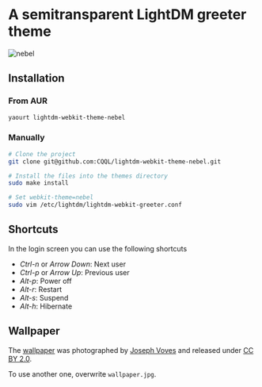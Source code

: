 # A semitransparent LightDM greeter theme

![nebel](http://i.imgur.com/ZZKQatu.png)

## Installation

### From AUR

```sh
yaourt lightdm-webkit-theme-nebel
```

### Manually

```sh
# Clone the project
git clone git@github.com:CQQL/lightdm-webkit-theme-nebel.git

# Install the files into the themes directory
sudo make install

# Set webkit-theme=nebel
sudo vim /etc/lightdm/lightdm-webkit-greeter.conf
```

## Shortcuts

In the login screen you can use the following shortcuts

- *Ctrl-n* or *Arrow Down*: Next user
- *Ctrl-p* or *Arrow Up*: Previous user
- *Alt-p*: Power off
- *Alt-r*: Restart
- *Alt-s*: Suspend
- *Alt-h*: Hibernate

## Wallpaper

The [wallpaper](https://www.flickr.com/photos/jvoves/6939745762) was
photographed by [Joseph Voves](http://josephvoves.com/) and released under
[CC BY 2.0](https://creativecommons.org/licenses/by/2.0/).

To use another one, overwrite `wallpaper.jpg`.

